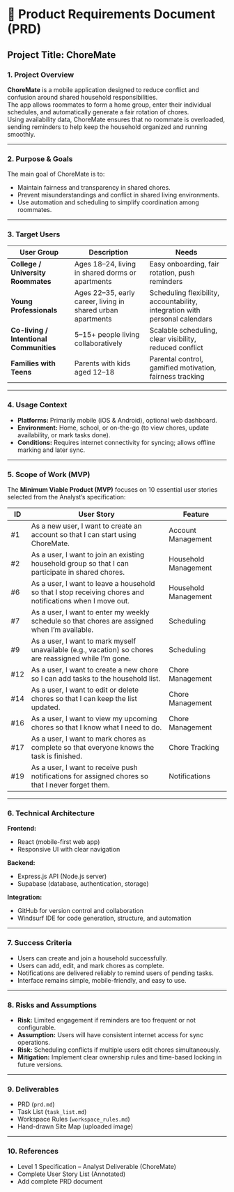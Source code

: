 # 🧱 Product Requirements Document (PRD)
## Project Title: ChoreMate

### 1. Project Overview
**ChoreMate** is a mobile application designed to reduce conflict and confusion around shared household responsibilities.  
The app allows roommates to form a home group, enter their individual schedules, and automatically generate a fair rotation of chores.  
Using availability data, ChoreMate ensures that no roommate is overloaded, sending reminders to help keep the household organized and running smoothly.

---

### 2. Purpose & Goals
The main goal of ChoreMate is to:
- Maintain fairness and transparency in shared chores.
- Prevent misunderstandings and conflict in shared living environments.
- Use automation and scheduling to simplify coordination among roommates.

---

### 3. Target Users
| User Group | Description | Needs |
|-------------|--------------|-------|
| **College / University Roommates** | Ages 18–24, living in shared dorms or apartments | Easy onboarding, fair rotation, push reminders |
| **Young Professionals** | Ages 22–35, early career, living in shared urban apartments | Scheduling flexibility, accountability, integration with personal calendars |
| **Co-living / Intentional Communities** | 5–15+ people living collaboratively | Scalable scheduling, clear visibility, reduced conflict |
| **Families with Teens** | Parents with kids aged 12–18 | Parental control, gamified motivation, fairness tracking |

---

### 4. Usage Context
- **Platforms:** Primarily mobile (iOS & Android), optional web dashboard.
- **Environment:** Home, school, or on-the-go (to view chores, update availability, or mark tasks done).
- **Conditions:** Requires internet connectivity for syncing; allows offline marking and later sync.

---

### 5. Scope of Work (MVP)
The **Minimum Viable Product (MVP)** focuses on 10 essential user stories selected from the Analyst’s specification:

| ID | User Story | Feature |
|----|-------------|----------|
| #1 | As a new user, I want to create an account so that I can start using ChoreMate. | Account Management |
| #2 | As a user, I want to join an existing household group so that I can participate in shared chores. | Household Management |
| #6 | As a user, I want to leave a household so that I stop receiving chores and notifications when I move out. | Household Management |
| #7 | As a user, I want to enter my weekly schedule so that chores are assigned when I’m available. | Scheduling |
| #9 | As a user, I want to mark myself unavailable (e.g., vacation) so chores are reassigned while I’m gone. | Scheduling |
| #12 | As a user, I want to create a new chore so I can add tasks to the household list. | Chore Management |
| #14 | As a user, I want to edit or delete chores so that I can keep the list updated. | Chore Management |
| #16 | As a user, I want to view my upcoming chores so that I know what I need to do. | Chore Management |
| #17 | As a user, I want to mark chores as complete so that everyone knows the task is finished. | Chore Tracking |
| #19 | As a user, I want to receive push notifications for assigned chores so that I never forget them. | Notifications |

---

### 6. Technical Architecture
**Frontend:**  
- React (mobile-first web app)  
- Responsive UI with clear navigation  

**Backend:**  
- Express.js API (Node.js server)  
- Supabase (database, authentication, storage)  

**Integration:**  
- GitHub for version control and collaboration  
- Windsurf IDE for code generation, structure, and automation  

---

### 7. Success Criteria
- Users can create and join a household successfully.  
- Users can add, edit, and mark chores as complete.  
- Notifications are delivered reliably to remind users of pending tasks.  
- Interface remains simple, mobile-friendly, and easy to use.

---

### 8. Risks and Assumptions
- **Risk:** Limited engagement if reminders are too frequent or not configurable.  
- **Assumption:** Users will have consistent internet access for sync operations.  
- **Risk:** Scheduling conflicts if multiple users edit chores simultaneously.  
- **Mitigation:** Implement clear ownership rules and time-based locking in future versions.

---

### 9. Deliverables
- PRD (`prd.md`)
- Task List (`task_list.md`)
- Workspace Rules (`workspace_rules.md`)
- Hand-drawn Site Map (uploaded image)

---

### 10. References
- Level 1 Specification – Analyst Deliverable (ChoreMate)
- Complete User Story List (Annotated)
- Add complete PRD document
